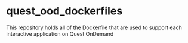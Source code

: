 # quest_ood_dockerfiles
This repository holds all of the Dockerfile that are used to support each interactive application on Quest OnDemand
